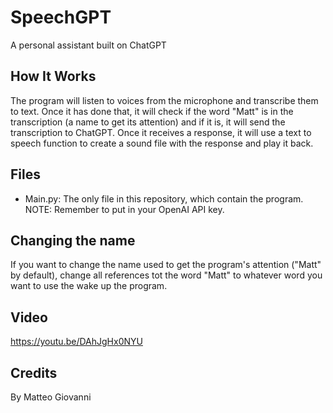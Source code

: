 # SpeechGPT
A personal assistant built on ChatGPT

## How It Works 
The program will listen to voices from the microphone and transcribe them to text. Once it has done that, it will check if the word "Matt" is in the transcription (a name to get its attention) and if it is, it will send the transcription to ChatGPT. Once it receives a response, it will use a text to speech function to create a sound file with the response and play it back.

## Files
+ Main.py: The only file in this repository, which contain the program. NOTE: Remember to put in your OpenAI API key.

## Changing the name
If you want to change the name used to get the program's attention ("Matt" by default), change all references tot the word "Matt" to whatever word you want to use the wake up the program.

## Video
https://youtu.be/DAhJgHx0NYU

## Credits
By Matteo Giovanni
